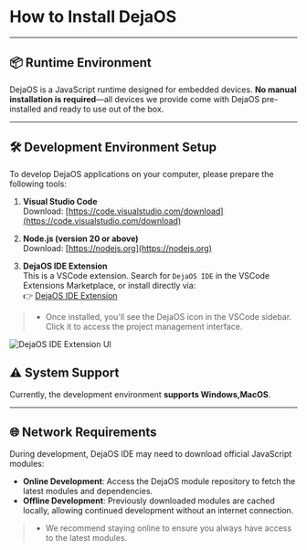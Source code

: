 # How to Install DejaOS

---

## 📦 Runtime Environment

DejaOS is a JavaScript runtime designed for embedded devices. **No manual installation is required**—all devices we provide come with DejaOS pre-installed and ready to use out of the box.

---

## 🛠️ Development Environment Setup

To develop DejaOS applications on your computer, please prepare the following tools:

1. **Visual Studio Code**  
   Download: [https://code.visualstudio.com/download](https://code.visualstudio.com/download)

2. **Node.js (version 20 or above)**  
   Download: [https://nodejs.org](https://nodejs.org)

3. **DejaOS IDE Extension**  
   This is a VSCode extension. Search for `DejaOS IDE` in the VSCode Extensions Marketplace, or install directly via:  
   👉 [DejaOS IDE Extension](https://marketplace.visualstudio.com/items?itemName=dxide.dxide)

> - Once installed, you'll see the DejaOS icon in the VSCode sidebar. Click it to access the project management interface.

![DejaOS IDE Extension UI](/img/dxide.png)

## ⚠️ System Support

Currently, the development environment **supports Windows,MacOS**.  

---

## 🌐 Network Requirements

During development, DejaOS IDE may need to download official JavaScript modules:

- **Online Development**: Access the DejaOS module repository to fetch the latest modules and dependencies.
- **Offline Development**: Previously downloaded modules are cached locally, allowing continued development without an internet connection.

> - We recommend staying online to ensure you always have access to the latest modules.